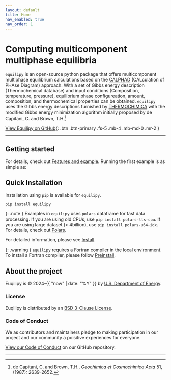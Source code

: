 ```yaml
---
layout: default
title: Home
nav_enabled: true
nav_order: 1
---
```


# Computing multicomponent multiphase equilibria

`equilipy` is an open-source python package that offers multicomponent multiphase equilibrium calculations based on the [CALPHAD][CALPHAD method] (CALculation of PHAse Diagram) approach. With a set of Gibbs energy description (Thermochemical database) and input conditions (Composition, temperature, pressure), equilibrium phase configureation, amount, composition, and thermochemical properties can be obtained. `equilipy` uses the Gibbs energy descriptions furnished by [THERMOCHIMICA][Thermochimica] with the modified Gibbs energy minimization algorithm initially proposed by de Capitani, C. and Brown, T.H.[^1]

[View Equilipy on GitHub][equilipy]{: .btn .btn-primary .fs-5 .mb-4 .mb-md-0 .mr-2 }

---

## Getting started

For details, check out [Features and example][features].
Running the first example is as simple as:

## Quick Installation

Installation using `pip` is available for `equilipy`.
```
pip install equilipy
```

{: .note }
Examples in `equilipy` uses `polars` dataframe for fast data processing. If you are using old CPUs, use ```pip install polars-lts-cpu```. If you are using large dataset (> 4billion), use 
```pip install polars-u64-idx```. For details, check out [Polars][polars].

For detailed information, please see [Install][install].

{: .warning }
`equilipy` requires a Fortran compiler in the local environment. To install a Fortran compiler, please follow [Preinstall][preinstall].

## About the project

Euqilipy is &copy; 2024-{{ "now" | date: "%Y" }} by [U.S. Department of Energy](https://doi.org/10.11578/dc.20240312.4).

### License

Euqilipy is distributed by an [BSD 3-Clause License](https://github.com/ORNL/Equilipy/blob/main/LICENSE).

### Code of Conduct

We as contributors and maintainers pledge to making participation in our project and
our community a poisitive experiences for everyone.

[View our Code of Conduct](https://github.com/ORNL/Equilipy/blob/main/CODE_OF_CONDUCT.md) on our GitHub repository.

----
[^1]: de Capitani, C. and Brown, T.H., *Geochimica et Cosmochimica Acta* 51, (1987): 2639-2652.

[equilipy]: https://github.com/ORNL/Equilipy
[CALPHAD method]: https://calphad.org
[Thermochimica]: https://github.com/ORNL-CEES/thermochimica
[preinstall]: https://ornl.github.io/Equilipy/preinstall.html
[install]: https://ornl.github.io/Equilipy/install.html
[features]: https://ornl.github.io/Equilipy/features.html
[polars]: https://docs.pola.rs/